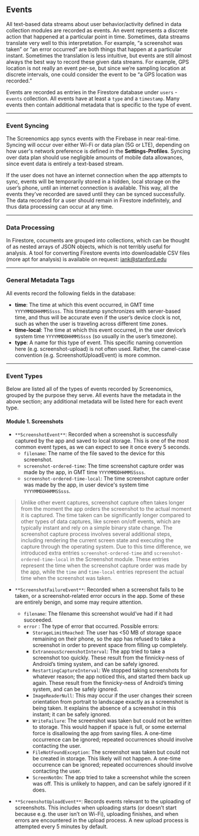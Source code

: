 ## Events

All text-based data streams about user behavior/activity defined in data collection modules are recorded as events. An event represents a discrete action that happened at a particular point in time. Sometimes, data streams translate very well to this interpretation. For example, “a screenshot was taken” or “an error
occurred” are both things that happen at a particular instant. Sometimes the translation is less
intuitive, but events are still almost always the best way to record these given data streams. For
example, GPS location is not really an event per-se, but since we’re sampling location at discrete
intervals, one could consider the event to be “a GPS location was recorded.”

Events are recorded as entries in the Firestore database under `users` - `events` collection. All events have at least a `type` and a `timestamp`. Many events then contain additional metadata that is specific to the type of event. 

---

### Event Syncing

The Screenomics app syncs events with the Firebase in near real-time. Syncing will occur over
either Wi-Fi or data plan (5G or LTE), depending on how user's network preference is defined in the **Settings-Profiles**. Syncing over data plan should use negligible amounts of mobile data allowances, since event data is entirely a text-based stream. 

If the user does not have an internet connection when the app attempts to sync, events will be temporarily stored in a hidden, local storage on the user’s phone, until an internet connection is available. This way, all the events they’ve recorded are saved until they can be synced successfully. The data recorded for a user should remain in Firestore indefinitely, and thus data processing can occur at any time.

---

### Data Processing

In Firestore, cocuments are grouped into collections, which can be thought of as nested arrays of JSON objects, which is not terribly useful for analysis. A tool for converting Firestore events into downloadable CSV files (more apt for analysis) is available on request: iank@stanford.edu 

---

### General Metadata Tags

All events record the following fields in the database:
* **time**: The time at which this event occurred, in GMT time `YYYYMMDDHHMMSSsss`. This timestamp synchronizes with server-based time, and thus will be accurate even if the user’s device clock is not, such as when the user is traveling across different time zones.
* **time-local**: The time at which this event occurred, in the user device’s system time `YYYYMMDDHHMMSSsss` (so usually in the user’s timezone).
* **type**: A name for this type of event. This specific naming convention here (e.g. screenshot-upload) is not often used. Rather, the camel-case convention (e.g. ScreenshotUploadEvent) is more common.

---

### Event Types

Below are listed all of the types of events recorded by Screenomics, grouped by the purpose they serve. All events have the metadata in the above section; any additional metadata will be listed here for each event type. 

#### Module 1. Screenshots

* `**ScreenshotEvent**`: Recorded when a screenshot is successfully captured by the app and
saved to local storage. This is one of the most common event types, as we can expect to
see it once every 5 seconds.
  * `filename`: The name of the file saved to the device for this screenshot.
  * `screenshot-ordered-time`: The time screenshot capture order was made by the app, in GMT time `YYYYMMDDHHMMSSsss`.
  * `screenshot-ordered-time-local`: The time screenshot capture order was made by the app, in user device's system time `YYYYMMDDHHMMSSsss`.

> Unlike other event captures, screenshot capture often takes longer from the moment the app orders the screenshot to the actual moment it is captured. The time taken can be significantly longer compared to other types of data captures, like screen on/off events, which are typically instant and rely on a simple binary state change. The screenshot capture process involves several additional steps, including rendering the current screen state and executing the capture through the operating system. Due to this time difference, we introduced extra entries `screenshot-ordered-time` and `screenshot-ordered-time-local` in the Screenshot module. These entries represent the time when the screenshot capture order was made by the app, while the `time` and `time-local` entries represent the actual time when the screenshot was taken. 

* `**ScreenshotFailureEvent**`: Recorded when a screenshot fails to be taken, or a screenshot-related error occurs in the app. Some of these are entirely benign, and some may require attention.
  * `filename`: The filename this screenshot would’ve had if it had succeeded.
  * `error` : The type of error that occurred. Possible errors:
    * `StorageLimitReached`: The user has <50 MB of storage space remaining on their phone, so the app has refused to take a screenshot in order to prevent space from filling up completely.
    * `ExtraneousScreenshotInterval`: The app tried to take a screenshot too quickly. These result from the finnicky-ness of Android’s timing system, and can be safely ignored.
    * `RestartingCaptureInterval`: We stopped taking screenshots for whatever reason; the app noticed this, and started them back up again. These result from the finnicky-ness of Android’s timing system, and can be safely ignored.
    * `ImageReaderNull`: This may occur if the user changes their screen orientation from portrait to landscape exactly as a screenshot is being taken. It explains the absence of a screenshot in this instant; it can be safely ignored.
    * `WriteFailure`: The screenshot was taken but could not be written to storage. This would happen if space is full, or some external force is disallowing the app from saving files. A one-time occurrence can be
ignored; repeated occurrences should involve contacting the user.
    * `FileNotFoundException`: The screenshot was taken but could not be created in storage. This likely will not happen. A one-time occurrence can be ignored; repeated occurrences should involve contacting the user.
    * `ScreenNotOn`: The app tried to take a screenshot while the screen was off. This is unlikely to happen, and can be safely ignored if it does.

* `**ScreenshotUploadEvent**`: Records events relevant to the uploading of screenshots. This includes when uploading starts (or doesn’t start because e.g. the user isn’t on Wi-Fi), uploading finishes, and when errors are encountered in the upload process. A new upload process is attempted every 5 minutes by default.































